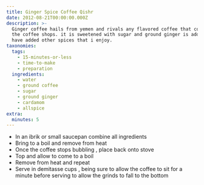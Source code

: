 ```yaml
---
title: Ginger Spice Coffee Qishr
date: 2012-08-21T00:00:00.000Z
description: >-
  Ginger coffee hails from yemen and rivals any flavored coffee that comes from
  the coffee shops. it is sweetened with sugar and ground ginger is added. i
  have added other spices that i enjoy.
taxonomies:
  tags:
    - 15-minutes-or-less
    - time-to-make
    - preparation
  ingredients:
    - water
    - ground coffee
    - sugar
    - ground ginger
    - cardamom
    - allspice
extra:
  minutes: 5
---
```

 - In an ibrik or small saucepan combine all ingredients
 - Bring to a boil and remove from heat
 - Once the coffee stops bubbling , place back onto stove
 - Top and allow to come to a boil
 - Remove from heat and repeat
 - Serve in demitasse cups , being sure to allow the coffee to sit for a minute before serving to allow the grinds to fall to the bottom
